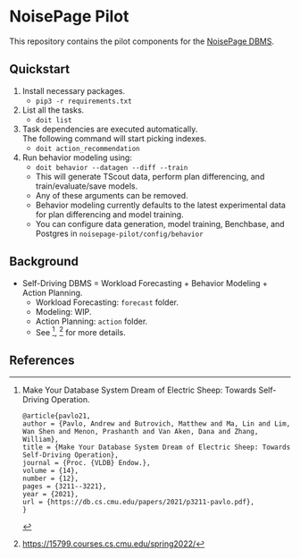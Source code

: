 # NoisePage Pilot

This repository contains the pilot components for the [NoisePage DBMS](https://noise.page/).

## Quickstart

1. Install necessary packages.
    - `pip3 -r requirements.txt`
2. List all the tasks.
    - `doit list`
3. Task dependencies are executed automatically.  
   The following command will start picking indexes.
    - `doit action_recommendation`
4. Run behavior modeling using: 
    - `doit behavior --datagen --diff --train`
    - This will generate TScout data, perform plan differencing, and train/evaluate/save models.
    - Any of these arguments can be removed.
    - Behavior modeling currently defaults to the latest experimental data for plan differencing and model training.
    - You can configure data generation, model training, Benchbase, and Postgres in `noisepage-pilot/config/behavior`

## Background

- Self-Driving DBMS = Workload Forecasting + Behavior Modeling + Action Planning.
    - Workload Forecasting: `forecast` folder.
    - Modeling: WIP.
    - Action Planning: `action` folder.
    - See [^electricsheep], [^15799] for more details.

## References

[^electricsheep]: Make Your Database System Dream of Electric Sheep: Towards Self-Driving Operation.

    ```
    @article{pavlo21,
    author = {Pavlo, Andrew and Butrovich, Matthew and Ma, Lin and Lim, Wan Shen and Menon, Prashanth and Van Aken, Dana and Zhang, William},
    title = {Make Your Database System Dream of Electric Sheep: Towards Self-Driving Operation},
    journal = {Proc. {VLDB} Endow.},
    volume = {14},
    number = {12},
    pages = {3211--3221},
    year = {2021},
    url = {https://db.cs.cmu.edu/papers/2021/p3211-pavlo.pdf},
    }
    ```

[^15799]: https://15799.courses.cs.cmu.edu/spring2022/
